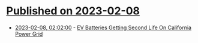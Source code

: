 # [Published on 2023-02-08](index.md)

* [2023-02-08, 02:02:00](https://hardware.slashdot.org/story/23/02/07/2236259/ev-batteries-getting-second-life-on-california-power-grid?utm_source=rss1.0mainlinkanon&utm_medium=feed) - [EV Batteries Getting Second Life On California Power Grid](https://hardware.slashdot.org/story/23/02/07/2236259/ev-batteries-getting-second-life-on-california-power-grid?utm_source=rss1.0mainlinkanon&utm_medium=feed)
